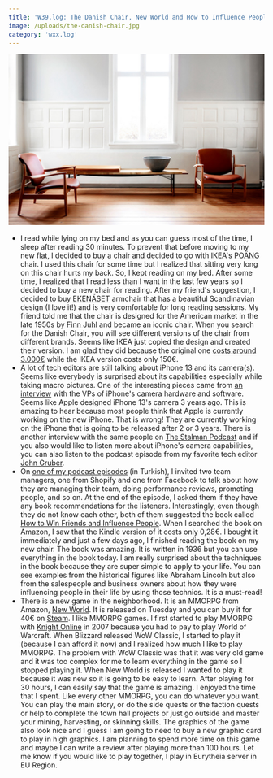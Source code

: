 ```yaml
---
title: 'W39.log: The Danish Chair, New World and How to Influence People'
image: /uploads/the-danish-chair.jpg
category: 'wxx.log'
---
```


![Finn Juhl's France Chair](/uploads/the-danish-chair.jpg)

- I read while lying on my bed and as you can guess most of the time, I sleep after reading 30 minutes. To prevent that before moving to my new flat, I decided to buy a chair and decided to go with IKEA's [POÄNG](https://www.ikea.com/nl/en/p/poaeng-rocking-chair-black-brown-hillared-anthracite-s29429124/) chair. I used this chair for some time but I realized that sitting very long on this chair hurts my back. So, I kept reading on my bed. After some time, I realized that I read less than I want in the last few years so I decided to buy a new chair for reading. After my friend's suggestion, I decided to buy [EKENÄSET](https://www.ikea.com/nl/en/p/ekenaeset-armchair-hillared-anthracite-10429275/) armchair that has a beautiful Scandinavian design (I love it!) and is very comfortable for long reading sessions. My friend told me that the chair is designed for the American market in the late 1950s by [Finn Juhl](https://finnjuhl.com/collection/france-chair) and became an iconic chair. When you search for the Danish Chair, you will see different versions of the chair from different brands. Seems like IKEA just copied the design and created their version. I am glad they did because the original one [costs around 3.000€](https://nordicurban.com/produkt/finn-juhl-france-chair/) while the IKEA version costs only 150€. 
- A lot of tech editors are still talking about iPhone 13 and its camera(s). Seems like everybody is surprised about its capabilities especially while taking macro pictures. One of the interesting pieces came from [an interview](https://www.macrumors.com/2021/09/28/iphone-13-camera-interviews/) with the VPs of iPhone's camera hardware and software. Seems like Apple designed iPhone 13's camera 3 years ago. This is amazing to hear because most people think that Apple is currently working on the new iPhone. That is wrong! They are currently working on the iPhone that is going to be released after 2 or 3 years. There is another interview with the same people on [The Stalman Podcast](https://podcasts.apple.com/de/podcast/iphone-13-talking-to-the-camera-engineers/id1316226044?i=1000536763816&l=en) and if you also would like to listen more about iPhone's camera capabilities, you can also listen to the podcast episode from my favorite tech editor [John Gruber](https://podcasts.apple.com/de/podcast/the-talk-show-with-john-gruber/id528458508?i=1000536944159).
- On [one of my podcast episodes](https://podcasts.apple.com/de/podcast/farkl%C4%B1-d%C3%BC%C5%9F%C3%BCn/id1572640234?i=1000532047667) (in Turkish), I invited two team managers, one from Shopify and one from Facebook to talk about how they are managing their team, doing performance reviews, promoting people, and so on. At the end of the episode, I asked them if they have any book recommendations for the listeners. Interestingly, even though they do not know each other, both of them suggested the book called [How to Win Friends and Influence People](https://www.goodreads.com/book/show/4865.How_to_Win_Friends_and_Influence_People). When I searched the book on Amazon, I saw that the Kindle version of it costs only 0,28€. I bought it immediately and just a few days ago, I finished reading the book on my new chair. The book was amazing. It is written in 1936 but you can use everything in the book today. I am really surprised about the techniques in the book because they are super simple to apply to your life. You can see examples from the historical figures like Abraham Lincoln but also from the salespeople and business owners about how they were influencing people in their life by using those technics. It is a must-read!
- There is a new game in the neighborhood. It is an MMORPG from Amazon, [New World](https://www.newworld.com/en-gb). It is released on Tuesday and you can buy it for 40€ on [Steam](https://store.steampowered.com/app/1063730/New_World/). I like MMORPG games. I first started to play MMORPG with [Knight Online](https://en.wikipedia.org/wiki/Knight_Online) in 2007 because you had to pay to play World of Warcraft. When Blizzard released WoW Classic, I started to play it (because I can afford it now) and I realized how much I like to play MMORPG. The problem with WoW Classic was that it was very old game and it was too complex for me to learn everything in the game so I stopped playing it. When New World is released I wanted to play it because it was new so it is going to be easy to learn. After playing for 30 hours, I can easily say that the game is amazing. I enjoyed the time that I spent. Like every other MMORPG, you can do whatever you want. You can play the main story, or do the side quests or the faction quests or help to complete the town hall projects or just go outside and master your mining, harvesting, or skinning skills. The graphics of the game also look nice and I guess I am going to need to buy a new graphic card to play in high graphics. I am planning to spend more time on this game and maybe I can write a review after playing more than 100 hours. Let me know if you would like to play together, I play in Eurytheia server in EU Region.
